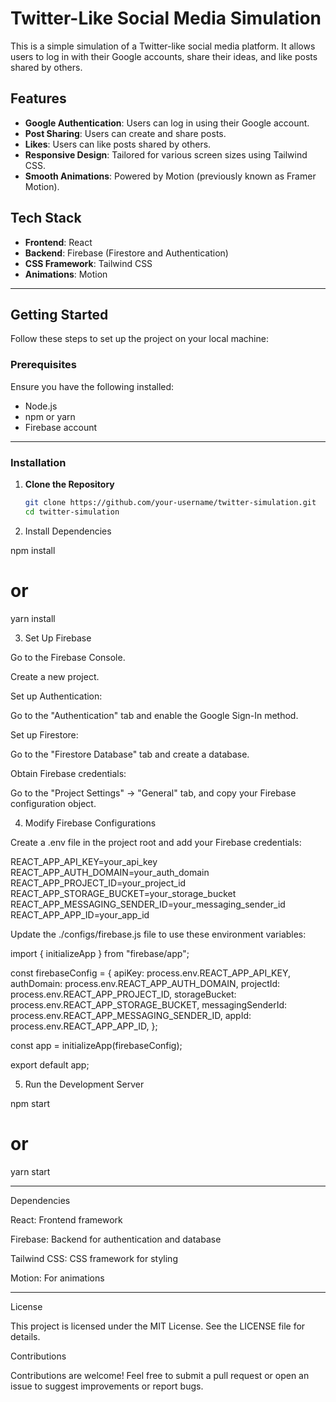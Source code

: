 # Twitter-Like Social Media Simulation  

This is a simple simulation of a Twitter-like social media platform. It allows users to log in with their Google accounts, share their ideas, and like posts shared by others.  

## Features  
- **Google Authentication**: Users can log in using their Google account.  
- **Post Sharing**: Users can create and share posts.  
- **Likes**: Users can like posts shared by others.  
- **Responsive Design**: Tailored for various screen sizes using Tailwind CSS.  
- **Smooth Animations**: Powered by Motion (previously known as Framer Motion).  

## Tech Stack  
- **Frontend**: React  
- **Backend**: Firebase (Firestore and Authentication)  
- **CSS Framework**: Tailwind CSS  
- **Animations**: Motion  

---

## Getting Started  

Follow these steps to set up the project on your local machine:  

### Prerequisites  
Ensure you have the following installed:  
- Node.js  
- npm or yarn  
- Firebase account  

---

### Installation  

1. **Clone the Repository**  
   ```bash
   git clone https://github.com/your-username/twitter-simulation.git  
   cd twitter-simulation

2. Install Dependencies

npm install  
# or  
yarn install


3. Set Up Firebase

Go to the Firebase Console.

Create a new project.

Set up Authentication:

Go to the "Authentication" tab and enable the Google Sign-In method.


Set up Firestore:

Go to the "Firestore Database" tab and create a database.


Obtain Firebase credentials:

Go to the "Project Settings" -> "General" tab, and copy your Firebase configuration object.




4. Modify Firebase Configurations

Create a .env file in the project root and add your Firebase credentials:

REACT_APP_API_KEY=your_api_key
REACT_APP_AUTH_DOMAIN=your_auth_domain
REACT_APP_PROJECT_ID=your_project_id
REACT_APP_STORAGE_BUCKET=your_storage_bucket
REACT_APP_MESSAGING_SENDER_ID=your_messaging_sender_id
REACT_APP_APP_ID=your_app_id

Update the ./configs/firebase.js file to use these environment variables:

import { initializeApp } from "firebase/app";

const firebaseConfig = {
  apiKey: process.env.REACT_APP_API_KEY,
  authDomain: process.env.REACT_APP_AUTH_DOMAIN,
  projectId: process.env.REACT_APP_PROJECT_ID,
  storageBucket: process.env.REACT_APP_STORAGE_BUCKET,
  messagingSenderId: process.env.REACT_APP_MESSAGING_SENDER_ID,
  appId: process.env.REACT_APP_APP_ID,
};

const app = initializeApp(firebaseConfig);

export default app;



5. Run the Development Server

npm start  
# or  
yarn start




---

Dependencies

React: Frontend framework

Firebase: Backend for authentication and database

Tailwind CSS: CSS framework for styling

Motion: For animations



---

License

This project is licensed under the MIT License. See the LICENSE file for details.

Contributions

Contributions are welcome! Feel free to submit a pull request or open an issue to suggest improvements or report bugs.



